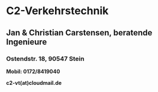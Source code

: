 # C2-Verkehrstechnik
## Jan & Christian Carstensen, beratende Ingenieure
### Ostendstr. 18, 90547 Stein

**Mobil: 0172/8419040**

**c2-vt(at)cloudmail.de**
